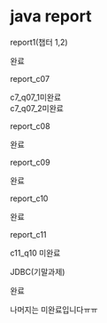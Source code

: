 # java report
report1(챕터 1,2)

완료    

report_c07

c7_q07_1미완료  
c7_q07_2미완료    

report_c08

완료    

report_c09

완료    

report_c10

완료    

report_c11

c11_q10 미완료    

JDBC(기말과제)

완료      

나머지는 미완료입니다ㅠㅠ
